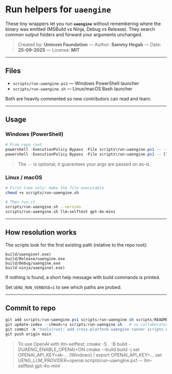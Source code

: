# Run helpers for `uaengine`

These tiny wrappers let you run **`uaengine`** without remembering where the
binary was emitted (MSBuild vs Ninja, Debug vs Release). They search common
output folders and forward your arguments unchanged.

> Created by: **Umicom Foundation** — Author: **Sammy Hegab** — Date: **25-09-2025** — License: **MIT**

---

## Files

- `scripts/run-uaengine.ps1` — Windows PowerShell launcher
- `scripts/run-uaengine.sh`  — Linux/macOS Bash launcher

Both are heavily commented so new contributors can read and learn.

---

## Usage

### Windows (PowerShell)

```powershell
# From repo root
powershell -ExecutionPolicy Bypass -File scripts\run-uaengine.ps1 -- --version
powershell -ExecutionPolicy Bypass -File scripts\run-uaengine.ps1 -- llm-selftest gpt-4o-mini
```

> The `--` is optional; it guarantees your args are passed on as-is.

### Linux / macOS

```bash
# First time only: make the file executable
chmod +x scripts/run-uaengine.sh

# Then run it
scripts/run-uaengine.sh --version
scripts/run-uaengine.sh llm-selftest gpt-4o-mini
```

---

## How resolution works

The scripts look for the first existing path (relative to the repo root):

```
build/uaengine(.exe)
build/Release/uaengine.exe
build/Debug/uaengine.exe
build-ninja/uaengine(.exe)
```

If nothing is found, a short help message with build commands is printed.

Set `UENG_RUN_VERBOSE=1` to see which paths are probed.

---

## Commit to repo

```powershell
git add scripts/run-uaengine.ps1 scripts/run-uaengine.sh scripts/README-RUN-HELPERS.md
git update-index --chmod=+x scripts/run-uaengine.sh   # so collaborators get the +x bit
git commit -m "tools(run): add cross-platform uaengine runner scripts with docs"
git push origin main
```
> To use OpenAI with llm-selftest:
> cmake -S . -B build -DUAENG_ENABLE_OPENAI=ON
> cmake --build build -j
> set OPENAI_API_KEY=sk-...   (Windows)   |   export OPENAI_API_KEY=...
> set UENG_LLM_PROVIDER=openai
> scripts\run-uaengine.ps1 -- llm-selftest gpt-4o-mini
